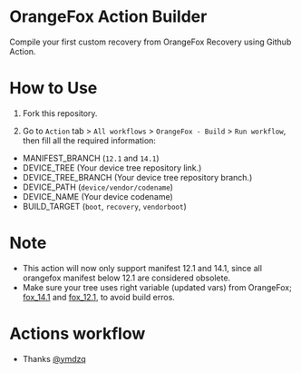 # OrangeFox Action Builder
Compile your first custom recovery from OrangeFox Recovery using Github Action.

# How to Use
1. Fork this repository.

2. Go to `Action` tab > `All workflows` > `OrangeFox - Build` > `Run workflow`, then fill all the required information:
 * MANIFEST_BRANCH (`12.1` and `14.1`)
 * DEVICE_TREE (Your device tree repository link.)
 * DEVICE_TREE_BRANCH (Your device tree repository branch.)
 * DEVICE_PATH (`device/vendor/codename`)
 * DEVICE_NAME (Your device codename)
 * BUILD_TARGET (`boot`, `recovery`, `vendorboot`)

 # Note
* This action will now only support manifest 12.1 and 14.1, since all orangefox manifest below 12.1 are considered obsolete.
* Make sure your tree uses right variable (updated vars) from OrangeFox; [fox_14.1](https://gitlab.com/OrangeFox/vendor/recovery/-/blob/fox_14.1/orangefox_build_vars.txt) and [fox_12.1](https://gitlab.com/OrangeFox/vendor/recovery/-/blob/fox_12.1/orangefox_build_vars.txt), to avoid build erros.

 # Actions workflow
* Thanks [@ymdzq](https://github.com/ymdzq/OrangeFox-Action-Builder)
